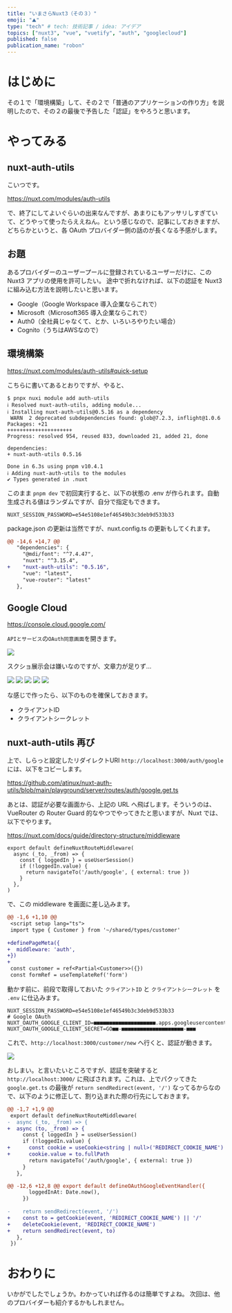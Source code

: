 ```yaml
---
title: "いまさらNuxt3（その３）"
emoji: "⛰"
type: "tech" # tech: 技術記事 / idea: アイデア
topics: ["nuxt3", "vue", "vuetify", "auth", "googlecloud"]
published: false
publication_name: "robon"
---
```


# はじめに
その１で「環境構築」して、その２で「普通のアプリケーションの作り方」を説明したので、その２の最後で予告した「認証」をやろうと思います。

# やってみる
## nuxt-auth-utils
こいつです。

https://nuxt.com/modules/auth-utils

で、終了にしてよいぐらいの出来なんですが、あまりにもアッサリしすぎていて、どうやって使ったらええねん。という感じなので、記事にしておきますが、どちらかというと、各 OAuth プロバイダー側の話のが長くなる予感がします。

## お題
あるプロバイダーのユーザープールに登録されているユーザーだけに、この Nuxt3 アプリの使用を許可したい。
途中で折れなければ、以下の認証を Nuxt3 に組み込む方法を説明したいと思います。
- Google（Google Workspace 導入企業ならこれで）
- Microsoft（Microsoft365 導入企業ならこれで）
- Auth0（全社員じゃなくて、とか、いろいろやりたい場合）
- Cognito（うちはAWSなので）

## 環境構築

https://nuxt.com/modules/auth-utils#quick-setup

こちらに書いてあるとおりですが、やると、

```
$ pnpx nuxi module add auth-utils
ℹ Resolved nuxt-auth-utils, adding module...
ℹ Installing nuxt-auth-utils@0.5.16 as a dependency
 WARN  2 deprecated subdependencies found: glob@7.2.3, inflight@1.0.6
Packages: +21
+++++++++++++++++++++
Progress: resolved 954, reused 833, downloaded 21, added 21, done

dependencies:
+ nuxt-auth-utils 0.5.16

Done in 6.3s using pnpm v10.4.1
ℹ Adding nuxt-auth-utils to the modules
✔ Types generated in .nuxt
```

このまま `pnpm dev` で初回実行すると、以下の状態の .env が作られます。自動生成される値はランダムですが、自分で指定もできます。

```.env
NUXT_SESSION_PASSWORD=e54e5108e1ef46549b3c3deb9d533b33
```

package.json の更新は当然ですが、nuxt.config.ts の更新もしてくれます。

```diff ts:nuxt.config.ts
@@ -14,6 +14,7 @@
   "dependencies": {
     "@mdi/font": "^7.4.47",
     "nuxt": "^3.15.4",
+    "nuxt-auth-utils": "0.5.16",
     "vue": "latest",
     "vue-router": "latest"
   },
```

## Google Cloud

https://console.cloud.google.com/

`APIとサービス`の`OAuth同意画面`を開きます。

![](/images/a7b7f3fba60baf/oauth.png)

スクショ展示会は嫌いなのですが、文章力が足りず…

![](/images/a7b7f3fba60baf/oauth2.png)
![](/images/a7b7f3fba60baf/oauth3.png)
![](/images/a7b7f3fba60baf/oauth4.png)
![](/images/a7b7f3fba60baf/oauth5.png)
![](/images/a7b7f3fba60baf/oauth6.png)

な感じで作ったら、以下のものを確保しておきます。
- クライアントID
- クライアントシークレット

## nuxt-auth-utils 再び

上で、しらっと設定したリダイレクトURI `http://localhost:3000/auth/google` には、以下をコピーします。

https://github.com/atinux/nuxt-auth-utils/blob/main/playground/server/routes/auth/google.get.ts

あとは、認証が必要な画面から、上記の URL へ飛ばします。そういうのは、VueRouter の Router Guard 的なやつでやってきたと思いますが、Nuxt では、以下でやります。

https://nuxt.com/docs/guide/directory-structure/middleware

```ts: middleware/auth.ts
export default defineNuxtRouteMiddleware(
  async (_to, _from) => {
    const { loggedIn } = useUserSession()
    if (!loggedIn.value) {
      return navigateTo('/auth/google', { external: true })
    }
  },
)
```

で、この middleware を画面に差し込みます。

```diff html:pages/customer/new.vue
@@ -1,6 +1,10 @@
 <script setup lang="ts">
 import type { Customer } from '~/shared/types/customer'
 
+definePageMeta({
+  middleware: 'auth',
+})
+
 const customer = ref<Partial<Customer>>({})
 const formRef = useTemplateRef('form')
```

動かす前に、前段で取得しておいた `クライアントID` と `クライアントシークレット` を `.env` に仕込みます。

```.env
NUXT_SESSION_PASSWORD=e54e5108e1ef46549b3c3deb9d533b33
# Google OAuth
NUXT_OAUTH_GOOGLE_CLIENT_ID=■■■■■■■■■■■■■■■■■■■■.apps.googleusercontent.com
NUXT_OAUTH_GOOGLE_CLIENT_SECRET=GO■■-■■■■■■■■■■■■■■■■■■■■-■■■
```

これで、`http://localhost:3000/customer/new` へ行くと、認証が動きます。

![](/images/a7b7f3fba60baf/login.png)

おしまい。と言いたいところですが、認証を突破すると `http://localhost:3000/` に飛ばされます。これは、上でパクッてきた `google.get.ts` の最後が `return sendRedirect(event, '/')` なってるからなので、以下のように修正して、割り込まれた際の行先にしておきます。

```diff ts:middleware/auth.ts
@@ -1,7 +1,9 @@
 export default defineNuxtRouteMiddleware(
-  async (_to, _from) => {
+  async (to, _from) => {
     const { loggedIn } = useUserSession()
     if (!loggedIn.value) {
+      const cookie = useCookie<string | null>('REDIRECT_COOKIE_NAME')
+      cookie.value = to.fullPath
       return navigateTo('/auth/google', { external: true })
     }
   },
```

```diff ts:server/routes/auth/google.get.ts
@@ -12,6 +12,8 @@ export default defineOAuthGoogleEventHandler({
       loggedInAt: Date.now(),
     })
 
-    return sendRedirect(event, '/')
+    const to = getCookie(event, 'REDIRECT_COOKIE_NAME') || '/'
+    deleteCookie(event, 'REDIRECT_COOKIE_NAME')
+    return sendRedirect(event, to)
   },
 })
```

# おわりに
いかがでしたでしょうか。わかっていれば作るのは簡単ですよね。
次回は、他のプロバイダーも紹介するかもしれません。
